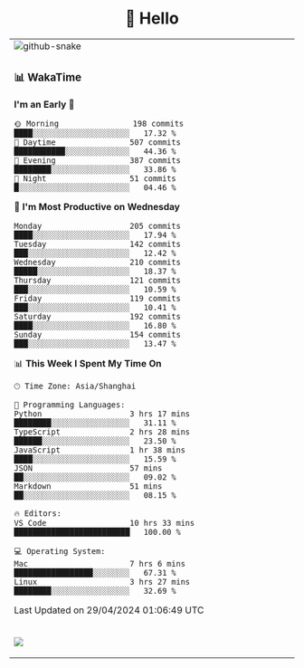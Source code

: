 <div align="center">

# 🙋 Hello

<table>

  <tr>
  <td>
    <img
  alt="github-snake"
  src="profile-snake-contrib/github-user-contribution.svg"
/>
  </td>
</tr>

<tr><td>

### 📊 WakaTime

<!--START_SECTION:waka-->
**I'm an Early 🐤** 

```text
🌞 Morning                198 commits         ████░░░░░░░░░░░░░░░░░░░░░   17.32 % 
🌆 Daytime                507 commits         ███████████░░░░░░░░░░░░░░   44.36 % 
🌃 Evening                387 commits         ████████░░░░░░░░░░░░░░░░░   33.86 % 
🌙 Night                  51 commits          █░░░░░░░░░░░░░░░░░░░░░░░░   04.46 % 
```
📅 **I'm Most Productive on Wednesday** 

```text
Monday                   205 commits         ████░░░░░░░░░░░░░░░░░░░░░   17.94 % 
Tuesday                  142 commits         ███░░░░░░░░░░░░░░░░░░░░░░   12.42 % 
Wednesday                210 commits         █████░░░░░░░░░░░░░░░░░░░░   18.37 % 
Thursday                 121 commits         ███░░░░░░░░░░░░░░░░░░░░░░   10.59 % 
Friday                   119 commits         ███░░░░░░░░░░░░░░░░░░░░░░   10.41 % 
Saturday                 192 commits         ████░░░░░░░░░░░░░░░░░░░░░   16.80 % 
Sunday                   154 commits         ███░░░░░░░░░░░░░░░░░░░░░░   13.47 % 
```


📊 **This Week I Spent My Time On** 

```text
🕑︎ Time Zone: Asia/Shanghai

💬 Programming Languages: 
Python                   3 hrs 17 mins       ████████░░░░░░░░░░░░░░░░░   31.11 % 
TypeScript               2 hrs 28 mins       ██████░░░░░░░░░░░░░░░░░░░   23.50 % 
JavaScript               1 hr 38 mins        ████░░░░░░░░░░░░░░░░░░░░░   15.59 % 
JSON                     57 mins             ██░░░░░░░░░░░░░░░░░░░░░░░   09.02 % 
Markdown                 51 mins             ██░░░░░░░░░░░░░░░░░░░░░░░   08.15 % 

🔥 Editors: 
VS Code                  10 hrs 33 mins      █████████████████████████   100.00 % 

💻 Operating System: 
Mac                      7 hrs 6 mins        █████████████████░░░░░░░░   67.31 % 
Linux                    3 hrs 27 mins       ████████░░░░░░░░░░░░░░░░░   32.69 % 
```


 Last Updated on 29/04/2024 01:06:49 UTC
<!--END_SECTION:waka-->

</td></tr>
<td>
  <!-- programming tool icon 编程工具图标 -->

<img src="https://skillicons.dev/icons?i=sass,ts,jest,express,nuxt,firebase,gatsby,js,vue,react,redux,docker,discord,mongodb,stackoverflow,idea,git,vscode,github,gitlab,figma,vite,svg,next,gulp,webpack,bootstrap,jquery,swift,prisma" /><br>

  </td>
</table>
